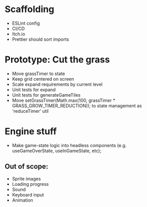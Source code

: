 # Scaffolding

- ESLint config
- CI/CD
- Itch.io
- Prettier should sort imports

# Prototype: Cut the grass

- Move grassTimer to state
- Keep grid centered on screen
- Scale expand requirements by current level
- Unit tests for expand
- Unit tests for generateGameTiles
- Move setGrassTimer(Math.max(100, grassTimer \* GRASS_GROW_TIMER_REDUCTION)); to state management as 'reduceTimer' util

# Engine stuff

- Make game-state logic into headless components (e.g. useGameOverState, useInGameState, etc);

## Out of scope:

- Sprite images
- Loading progress
- Sound
- Keyboard input
- Animation
